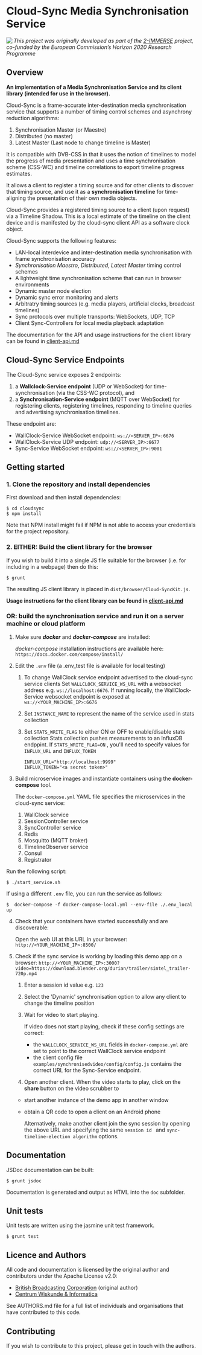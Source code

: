# Cloud-Sync Media Synchronisation Service 

<img src="https://2immerse.eu/wp-content/uploads/2016/04/2-IMM_150x50.png" align="left"/><em>This project was originally developed as part of the <a href="https://2immerse.eu/">2-IMMERSE</a> project, co-funded by the European Commission’s <a hef="http://ec.europa.eu/programmes/horizon2020/">Horizon 2020</a> Research Programme</em>

## Overview

**An implementation of a Media Synchronisation Service and its client library (intended for use in the browser).**

Cloud-Sync is a frame-accurate inter-destination media synchronisation service that supports a number of timing control schemes and asynchrony reduction algorithms:
1. Synchronisation Master (or Maestro)
2. Distributed (no master)
3. Latest Master (Last node to change timeline is Master)

It is compatible with DVB-CSS in that it uses the notion of timelines to model the progress of media presentation and uses a time synchronisation scheme (CSS-WC) and timeline correlations to export timeline progress estimates.

It allows a client to register a timing source and for other clients  to discover that timing source, and use it as a **synchronisation timeline** for time-aligning the presentation of their own media objects.

Cloud-Sync provides a registered timing source to a client (upon request) via a Timeline Shadow. This is a local estimate of the timeline on the client device and is manifested by the cloud-sync client API as a software clock  object. 

Cloud-Sync supports the following features:
* LAN-local interdevice and inter-destination media synchronisation with frame synchronisation accuracy  
* *Synchronisation Maestro*, *Distributed*, *Latest Master* timing control schemes
* A lightweight time synchronisation scheme that can run in browser environments
* Dynamic master node election
* Dynamic sync error monitoring and alerts
* Arbitratry timing sources (e.g. media players,  artificial clocks, broadcast timelines)
* Sync protocols over multiple transports: WebSockets, UDP, TCP 
* Client Sync-Controllers for local media playback adaptation

The documentation for the API and usage instructions for the client library can be found in [client-api.md](client-api.md)


## Cloud-Sync Service Endpoints

The Cloud-Sync service exposes 2 endpoints:
1. a **Wallclock-Service endpoint** (UDP or WebSocket) for time-synchronisation (via the CSS-WC protocol), and
2. a **Synchronisation-Service endpoint** (MQTT over WebSocket) for registering clients, registering timelines, responding to timeline queries and advertising synchronisation timelines.

These endpoint are:
* WallClock-Service WebSocket endpoint: `ws://<SERVER_IP>:6676`
* WallClock-Service UDP endpoint: `udp://<SERVER_IP>:6677`
* Sync-Service WebSocket endpoint:  `ws://<SERVER_IP>:9001`

## Getting started

### 1. Clone the repository and install dependencies

First download and then install dependencies:

    $ cd cloudsync
    $ npm install

Note that NPM install might fail if NPM is not able to access your credentials for the
project repository.


### 2. EITHER: Build the client library for the browser

If you wish to build it into a single JS file suitable for the browser (i.e.
for including in a webpage) then do this:

    $ grunt

The resulting JS client library is placed in `dist/browser/Cloud-SyncKit.js`.

**Usage instructions for the client library can be found in [client-api.md](client-api.md)**  

### OR: build the synchronisation service and run it on a server machine or cloud platform

1. Make sure ***docker*** and ***docker-compose*** are installed:
    
    *docker-compose* installation instructions are available here: `https://docs.docker.com/compose/install/`


2. Edit the `.env` file  (a .env_test file is available for local testing)
    
   1. To change WallClock service endpoint advertised to the cloud-sync service clients
        Set `WALLCLOCK_SERVICE_WS_URL` with a websocket address e.g. `ws://localhost:6676`.
        If running locally, the WallClock-Service websocket endpoint is exposed at `ws://<YOUR_MACHINE_IP>:6676`
   2. Set `INSTANCE_NAME` to represent the name of the service used in stats collection
   3. Set `STATS_WRITE_FLAG` to either ON or OFF to enable/disable stats collection
        Stats collection pushes measurements to an InfluxDB endppint.
        If `STATS_WRITE_FLAG=ON` , you'll need to specify values for `INFLUX_URL` and `INFLUX_TOKEN`

      ```
      INFLUX_URL="http://localhost:9999"
      INFLUX_TOKEN="<a secret token>"
      ```

3. Build microservice images and instantiate containers using the **docker-compose** tool.

    The `docker-compose.yml` YAML file specifies the microservices in the cloud-sync service:
    1. WallClock service
    2. SessionController service
    3. SyncController service
    4. Redis
    5. Mosquitto (MQTT broker)
    6. TimelineObserver service
    7. Consul
    8. Registrator


  Run the following script:

    $ ./start_service.sh

  If using a different `.env` file, you can run the service as follows:

    $  docker-compose -f docker-compose-local.yml --env-file ./.env_local up


4. Check that your containers have started successfully and are discoverable:

    Open the web UI at this URL in your browser: `http://<YOUR_MACHINE_IP>:8500/`
   

5. Check if the sync service is working by loading this demo app on a browser: `http://<YOUR_MACHINE_IP>:3000?video=https://download.blender.org/durian/trailer/sintel_trailer-720p.mp4`

   1. Enter a session id value e.g. `123`

   2. Select the 'Dynamic' synchronisation option to allow any client to change the timeline position
  
   3. Wait for video to start playing.
    
        If video does not start playing, check if these config settings are correct: 
        - the `WALLCLOCK_SERVICE_WS_URL` fields in `docker-compose.yml` are set to point to the correct WallClock service endpoint
        - the client config file `examples/synchronisedvideo/config/config.js` contains the correct URL for the Sync-Service endpoint.
  
   4. Open another client.  When the video starts to play, click on the **share** button on the video scrubber to
     - start another instance of the demo app in another window
     - obtain a QR code to open a client on an Android phone

       Alternatively, make another client join the sync session by opening the above URL and specifying the same `session id ` and `sync-timeline-election algorithm` options.


## Documentation

JSDoc documentation can be built:

    $ grunt jsdoc

Documentation is generated and output as HTML into the `doc` subfolder.


## Unit tests

Unit tests are written using the jasmine unit test framework.

    $ grunt test


## Licence and Authors

All code and documentation is licensed by the original author and contributors under the Apache License v2.0:

* [British Broadcasting Corporation](http://www.bbc.co.uk/rd) (original author)
* [Centrum Wiskunde & Informatica](http://www.cwi.nl/)

See AUTHORS.md file for a full list of individuals and organisations that have
contributed to this code.

## Contributing

If you wish to contribute to this project, please get in touch with the authors.